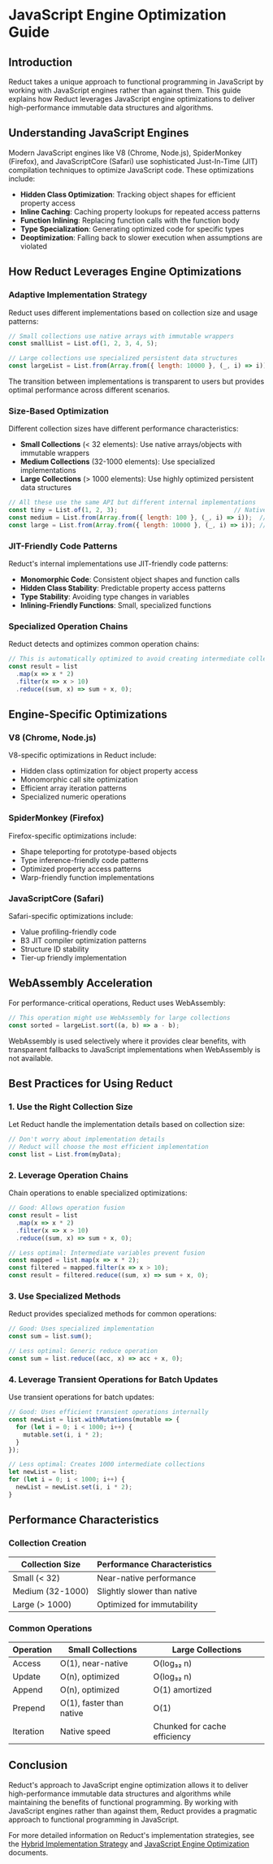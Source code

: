 # JavaScript Engine Optimization Guide

## Introduction

Reduct takes a unique approach to functional programming in JavaScript by working with JavaScript engines rather than against them. This guide explains how Reduct leverages JavaScript engine optimizations to deliver high-performance immutable data structures and algorithms.

## Understanding JavaScript Engines

Modern JavaScript engines like V8 (Chrome, Node.js), SpiderMonkey (Firefox), and JavaScriptCore (Safari) use sophisticated Just-In-Time (JIT) compilation techniques to optimize JavaScript code. These optimizations include:

- **Hidden Class Optimization**: Tracking object shapes for efficient property access
- **Inline Caching**: Caching property lookups for repeated access patterns
- **Function Inlining**: Replacing function calls with the function body
- **Type Specialization**: Generating optimized code for specific types
- **Deoptimization**: Falling back to slower execution when assumptions are violated

## How Reduct Leverages Engine Optimizations

### Adaptive Implementation Strategy

Reduct uses different implementations based on collection size and usage patterns:

```javascript
// Small collections use native arrays with immutable wrappers
const smallList = List.of(1, 2, 3, 4, 5);

// Large collections use specialized persistent data structures
const largeList = List.from(Array.from({ length: 10000 }, (_, i) => i));
```

The transition between implementations is transparent to users but provides optimal performance across different scenarios.

### Size-Based Optimization

Different collection sizes have different performance characteristics:

- **Small Collections** (< 32 elements): Use native arrays/objects with immutable wrappers
- **Medium Collections** (32-1000 elements): Use specialized implementations
- **Large Collections** (> 1000 elements): Use highly optimized persistent data structures

```javascript
// All these use the same API but different internal implementations
const tiny = List.of(1, 2, 3);                                // Native array wrapper
const medium = List.from(Array.from({ length: 100 }, (_, i) => i));  // Chunked array
const large = List.from(Array.from({ length: 10000 }, (_, i) => i)); // Persistent vector trie
```

### JIT-Friendly Code Patterns

Reduct's internal implementations use JIT-friendly code patterns:

- **Monomorphic Code**: Consistent object shapes and function calls
- **Hidden Class Stability**: Predictable property access patterns
- **Type Stability**: Avoiding type changes in variables
- **Inlining-Friendly Functions**: Small, specialized functions

### Specialized Operation Chains

Reduct detects and optimizes common operation chains:

```javascript
// This is automatically optimized to avoid creating intermediate collections
const result = list
  .map(x => x * 2)
  .filter(x => x > 10)
  .reduce((sum, x) => sum + x, 0);
```

## Engine-Specific Optimizations

### V8 (Chrome, Node.js)

V8-specific optimizations in Reduct include:

- Hidden class optimization for object property access
- Monomorphic call site optimization
- Efficient array iteration patterns
- Specialized numeric operations

### SpiderMonkey (Firefox)

Firefox-specific optimizations include:

- Shape teleporting for prototype-based objects
- Type inference-friendly code patterns
- Optimized property access patterns
- Warp-friendly function implementations

### JavaScriptCore (Safari)

Safari-specific optimizations include:

- Value profiling-friendly code
- B3 JIT compiler optimization patterns
- Structure ID stability
- Tier-up friendly implementation

## WebAssembly Acceleration

For performance-critical operations, Reduct uses WebAssembly:

```javascript
// This operation might use WebAssembly for large collections
const sorted = largeList.sort((a, b) => a - b);
```

WebAssembly is used selectively where it provides clear benefits, with transparent fallbacks to JavaScript implementations when WebAssembly is not available.

## Best Practices for Using Reduct

### 1. Use the Right Collection Size

Let Reduct handle the implementation details based on collection size:

```javascript
// Don't worry about implementation details
// Reduct will choose the most efficient implementation
const list = List.from(myData);
```

### 2. Leverage Operation Chains

Chain operations to enable specialized optimizations:

```javascript
// Good: Allows operation fusion
const result = list
  .map(x => x * 2)
  .filter(x => x > 10)
  .reduce((sum, x) => sum + x, 0);

// Less optimal: Intermediate variables prevent fusion
const mapped = list.map(x => x * 2);
const filtered = mapped.filter(x => x > 10);
const result = filtered.reduce((sum, x) => sum + x, 0);
```

### 3. Use Specialized Methods

Reduct provides specialized methods for common operations:

```javascript
// Good: Uses specialized implementation
const sum = list.sum();

// Less optimal: Generic reduce operation
const sum = list.reduce((acc, x) => acc + x, 0);
```

### 4. Leverage Transient Operations for Batch Updates

Use transient operations for batch updates:

```javascript
// Good: Uses efficient transient operations internally
const newList = list.withMutations(mutable => {
  for (let i = 0; i < 1000; i++) {
    mutable.set(i, i * 2);
  }
});

// Less optimal: Creates 1000 intermediate collections
let newList = list;
for (let i = 0; i < 1000; i++) {
  newList = newList.set(i, i * 2);
}
```

## Performance Characteristics

### Collection Creation

| Collection Size | Performance Characteristics |
|-----------------|----------------------------|
| Small (< 32)    | Near-native performance    |
| Medium (32-1000)| Slightly slower than native|
| Large (> 1000)  | Optimized for immutability |

### Common Operations

| Operation | Small Collections | Large Collections |
|-----------|-------------------|-------------------|
| Access    | O(1), near-native | O(log₃₂ n)        |
| Update    | O(n), optimized   | O(log₃₂ n)        |
| Append    | O(n), optimized   | O(1) amortized    |
| Prepend   | O(1), faster than native | O(1)       |
| Iteration | Native speed      | Chunked for cache efficiency |

## Conclusion

Reduct's approach to JavaScript engine optimization allows it to deliver high-performance immutable data structures and algorithms while maintaining the benefits of functional programming. By working with JavaScript engines rather than against them, Reduct provides a pragmatic approach to functional programming in JavaScript.

For more detailed information on Reduct's implementation strategies, see the [Hybrid Implementation Strategy](../../internal/technical/hybrid-implementation-strategy.md) and [JavaScript Engine Optimization](../../internal/technical/javascript-engine-optimization.md) documents.
